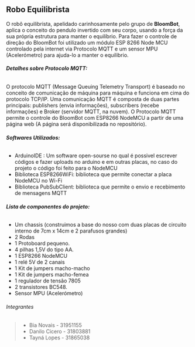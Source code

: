 ## Robo Equilibrista
O robô equilibrista, apelidado carinhosamente pelo grupo de **BloomBot**, aplica o conceito do pendulo invertido com seu corpo, usando a força da sua própria estrutura para manter o equilíbrio. Para fazer o controle de direção do BloomBot foi utilizado um módulo ESP 8266 Node MCU controlado pela internet via Protocolo MQTT e um sensor MPU (Acelerómetro) para ajuda-lo a manter o equilibrio.

###### **Detalhes sobre Protocolo MQTT:**
O protocolo MQTT (Message Queuing Telemetry Transport) é baseado no conceito de comunicação de máquina para máquina e funciona em cima do protocolo TCP/IP.
Uma comunicação MQTT é composta de duas partes principais: publishers (envia informações), subscribers (recebe informações) e Broker (servidor MQTT, na nuvem).
O Protocolo MQTT permite o controle do BloomBot com ESP8266 NodeMCU a partir de uma página web (A página será disponibilizada no repositório).

###### **Softwares Utilizados:**
- ArduinoIDE : Um software open-sourse no qual é possivel escrever códigos e fazer uploads no arduino e em outras placas, no caso do projeto o código foi feito para o NodeMCU
- Biblioteca ESP8266WiFi: biblioteca que permite conectar a placa NodeMCU no Wi-Fi
- Biblioteca PubSubClient: biblioteca que permite o envio e recebimento de mensagens MQTT

###### **Lista de componentes do projeto:**
- Um chassis (construimos a base do nosso com duas placas de circuito interno de 7cm x 14cm e 2 parafusos grandes)
- 2 Rodas
- 1 Protoboard pequeno.
- 4 pilhas 1,5V do tipo AA.
- 1 ESP8266 NodeMCU
- 1 relé 5V de 2 canais
- 1 Kit de jumpers macho-macho
- 1 Kit de jumpers macho-femea
- 1 regulador de tensão 7805
- 2 transistores BC548.
- Sensor MPU (Acelerómetro)

###### Integrantes
> - Bia Novais - 31951155
> - Danilo Cicero - 31803881
> - Tayná Lopes - 31865038
